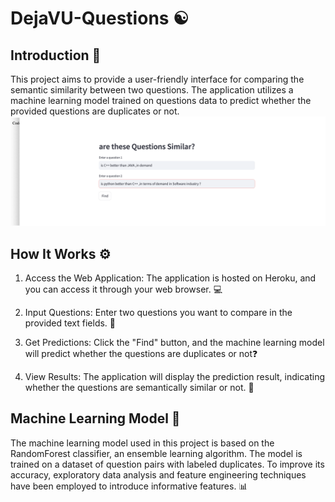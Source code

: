 # DejaVU-Questions ☯️

## Introduction 👋
This project aims to provide a user-friendly interface for comparing the semantic similarity between two questions.
The application utilizes a machine learning model trained on questions data to predict whether the provided questions are duplicates or not. 
![Web Application Screenshot](screenshots/web_interf.png)
## How It Works ⚙️
1. Access the Web Application: The application is hosted on Heroku, and you can access it through your web browser. 💻

2. Input Questions: Enter two questions you want to compare in the provided text fields. 💬

3. Get Predictions: Click the "Find" button, and the machine learning model will predict whether the questions are duplicates or not❓

4. View Results: The application will display the prediction result, indicating whether the questions are semantically similar or not. 👀

## Machine Learning Model 🤖
The machine learning model used in this project is based on the RandomForest classifier, an ensemble learning algorithm. The model is trained on a dataset of question pairs with labeled duplicates. To improve its accuracy, exploratory data analysis and feature engineering techniques have been employed to introduce informative features. 📊


